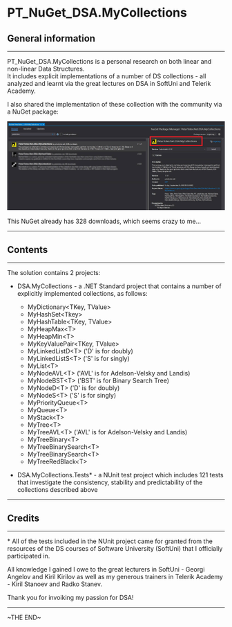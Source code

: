 # PT_NuGet_DSA.MyCollections

## General information

---

PT_NuGet_DSA.MyCollections is a personal research on both linear and non-linear Data Structures.  
It includes explicit implementations of a number of DS collections - all analyzed and learnt via the great lectures on DSA in SoftUni and Telerik Academy.

I also shared the implementation of these collection with the community via a NuGet package:

![nuget_package](\Resources\Screenshots\NuGet_PetarTotev.Net.DSA.MyCollections.jpg)

This NuGet already has 328 downloads, which seems crazy to me...

---

## Contents

---

The solution contains 2 projects:

- DSA.MyCollections - a .NET Standard project that contains a number of explicitly implemented collections, as follows:

  - MyDictionary<TKey, TValue>
  - MyHashSet\<Tkey>
  - MyHashTable<TKey, TValue>
  - MyHeapMax\<T>
  - MyHeapMin\<T>
  - MyKeyValuePair<TKey, TValue>
  - MyLinkedListD\<T> ('D' is for doubly)
  - MyLinkedListS\<T> ('S' is for singly)
  - MyList\<T>
  - MyNodeAVL\<T> ('AVL' is for Adelson-Velsky and Landis)
  - MyNodeBST\<T> ('BST' is for Binary Search Tree)
  - MyNodeD\<T> ('D' is for doubly)
  - MyNodeS\<T> ('S' is for singly)
  - MyPriorityQueue\<T>
  - MyQueue\<T>
  - MyStack\<T>
  - MyTree\<T>
  - MyTreeAVL\<T> ('AVL' is for Adelson-Velsky and Landis)
  - MyTreeBinary\<T>
  - MyTreeBinarySearch\<T>
  - MyTreeBinarySearch\<T>
  - MyTreeRedBlack\<T>

- DSA.MyCollections.Tests\* - a NUnit test project which includes 121 tests that investigate the consistency, stability and predictability of the collections described above

---

## Credits

---

\* All of the tests included in the NUnit project came for granted from the resources of the DS courses of Software University (SoftUni) that I officially participated in.

All knowledge I gained I owe to the great lecturers in SoftUni - Georgi Angelov and Kiril Kirilov as well as my generous trainers in Telerik Academy - Kiril Stanoev and Radko Stanev.

Thank you for invoiking my passion for DSA!

---

~THE END~
